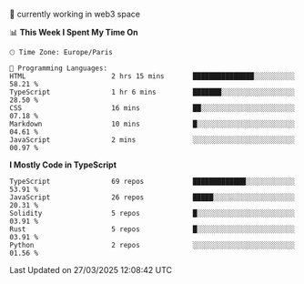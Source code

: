 🔭 currently working in web3 space

<!--START_SECTION:waka-->
📊 **This Week I Spent My Time On** 

```text
🕑︎ Time Zone: Europe/Paris

💬 Programming Languages: 
HTML                     2 hrs 15 mins       ███████████████░░░░░░░░░░   58.21 % 
TypeScript               1 hr 6 mins         ███████░░░░░░░░░░░░░░░░░░   28.50 % 
CSS                      16 mins             ██░░░░░░░░░░░░░░░░░░░░░░░   07.18 % 
Markdown                 10 mins             █░░░░░░░░░░░░░░░░░░░░░░░░   04.61 % 
JavaScript               2 mins              ░░░░░░░░░░░░░░░░░░░░░░░░░   00.97 % 
```

**I Mostly Code in TypeScript** 

```text
TypeScript               69 repos            █████████████░░░░░░░░░░░░   53.91 % 
JavaScript               26 repos            █████░░░░░░░░░░░░░░░░░░░░   20.31 % 
Solidity                 5 repos             █░░░░░░░░░░░░░░░░░░░░░░░░   03.91 % 
Rust                     5 repos             █░░░░░░░░░░░░░░░░░░░░░░░░   03.91 % 
Python                   2 repos             ░░░░░░░░░░░░░░░░░░░░░░░░░   01.56 % 
```




 Last Updated on 27/03/2025 12:08:42 UTC
<!--END_SECTION:waka-->
